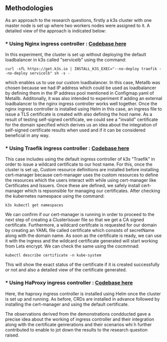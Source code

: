 ## Methodologies

As an approach to the research questions, firstly a k3s cluster with one master node is set up where two workers nodes were assigned to it. A detailed view of the approach is indicated below:


### * Using Nginx ingress controller : <a href="https://github.com/dikshita-git/RP_Ingress_security-IPv4_and_IPv6/tree/main/K3s/Demo/Certificate_with_k3s%2Bnginx">Codebase here</a> 

In this experiment, the cluster is set up without deploying the default loadbalancer in k3s called "servicelb"  using the command:

```
curl -sfL https://get.k3s.io | INSTALL_K3S_EXEC="--no-deploy traefik --no-deploy servicelb" sh -s -
```
 which enables us to use our custom loadbalancer. In this case, Metallb was chosen because we had IP address which could be used as loadbalancer by defining them in the IP address pool mentioned in Configmap.yaml of Metallb. Additonally, it was also intended to experiment if adding an external loadbalancer to the nginx ingress controller works well together. Once the nginx ingress controller is installed using Helm in this case, an ingress file to issue a TLS certificate is created with also defining the host name. As a result of testing self-signed certificate, we could see a "invalid" certificate for the domain specified which derives us an idea about the integration of self-signed certificate results when used and if it can be considered beneficial in any way.


### * Using Traefik ingress controller : <a href="https://github.com/dikshita-git/RP_Ingress_security-IPv4_and_IPv6/tree/main/K3s/Demo/Certificate_with_k3s%2Btraefik">Codebase here</a>

This case includes using the default ingress controller of k3s "Traefik" in order to issue a wildcard certificate to our host name. For this, once the cluster is set up, Custom resource definitions are installed before installing cert-manager because cert-manager uses the custom resources to define the resources which the users interact with while using cert-manager like Certificates and Issuers. Once these are defined, we safely install cert-manager which is repsonsible for managing our certificates. After checking the kubernetes namespace using the command:

```
k3s kubectl get namespaces
```
We can confirm if our cert-manager is running in order to proceed to the next step of creating a ClusterIssuer file so that we get a CA signed certificate. Furthermore, a wildcard certifcate is requested for our domain by creating an YAML file called certificate which consists of secretName along with the domain name. As soon as the certificate is ready, we can use it with the ingress and the wildcard certificate generated will start working from Lets encrypt. We can check the same using the cocmmnad:

```
kubectl describe certificate -n kube-system
```

This will show the exact status of the certificate if it is created successfully or not and also a detailed view of the certificate generated.



### * Using HaProxy ingress controller : <a href="https://github.com/dikshita-git/RP_Ingress_security-IPv4_and_IPv6/tree/main/K3s/Demo/Certificate_with_k3s%2BHaProxy">Codebase here</a>

Here, the haproxy ingress controller is installed using Helm once the cluster is set up and running. As before, CRDs are installed in advance followed by installing the cert-manager and using the default certificate.


The observations derived from the demonstrations condducted gave a precise idea about the working of ingress controller and their integration along with the certificate genrerations and their scenarios whi h further contributed to enable to jot down the results to the research question raised.
